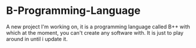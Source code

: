# B-Programming-Language

A new project I'm working on, it is a programming language called B++ with which at the moment, you can't create any software with. It is just to play around in until i update it.
